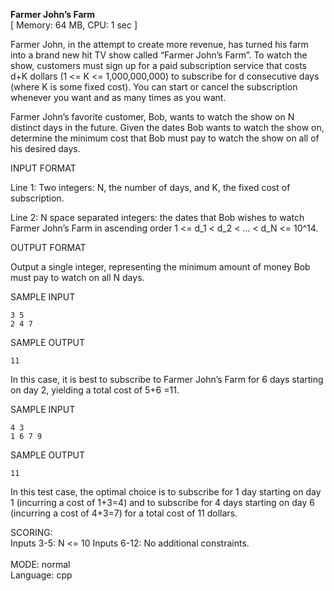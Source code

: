 **Farmer John’s Farm**
<br>
[ Memory: 64 MB, CPU: 1 sec ]

Farmer John, in the attempt to create more revenue, has turned his farm into a brand new hit TV show called “Farmer John’s Farm”. To watch the show, customers must sign up for a paid subscription service that costs d+K dollars (1 <= K <= 1,000,000,000) to subscribe for d consecutive days (where K is some fixed cost). You can start or cancel the subscription whenever you want and as many times as you want.

Farmer John’s favorite customer, Bob, wants to watch the show on N distinct days in the future. Given the dates Bob wants to watch the show on, determine the minimum cost that Bob must pay to watch the show on all of his desired days.  

INPUT FORMAT

Line 1: Two integers: N, the number of days, and K, the fixed cost of subscription.

Line 2: N space separated integers: the dates that Bob wishes to watch Farmer John’s Farm in ascending order 1 <= d_1 < d_2 < … < d_N <= 10^14.

OUTPUT FORMAT

Output a single integer, representing the minimum amount of money Bob must pay to watch on all N days.

SAMPLE INPUT
    
    3 5
    2 4 7
SAMPLE OUTPUT
    
    11
In this case, it is best to subscribe to Farmer John’s Farm for 6 days starting on day 2, yielding a total cost of 5+6 =11.

SAMPLE INPUT

    4 3
    1 6 7 9
SAMPLE OUTPUT

    11
In this test case, the optimal choice is to subscribe for 1 day starting on day 1 (incurring a cost of 1+3=4) and to subscribe for 4 days starting on day 6 (incurring a cost of 4+3=7) for a total cost of 11 dollars.

SCORING:<br>
Inputs 3-5: N <= 10
Inputs 6-12: No additional constraints.
<br>
<br>
MODE: normal<br>
Language: cpp<br>
